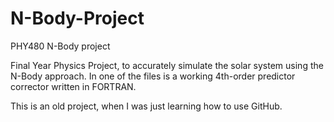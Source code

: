 # N-Body-Project
PHY480 N-Body project

Final Year Physics Project, to accurately simulate the solar system using the N-Body approach. In one of the files is a working 4th-order predictor corrector written in FORTRAN. 

This is an old project, when I was just learning how to use GitHub. 
